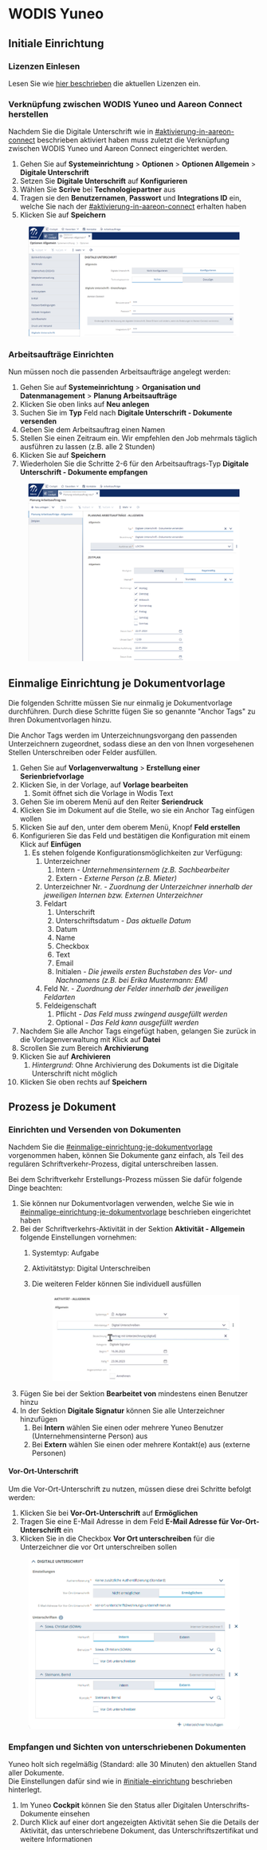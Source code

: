 # WODIS Yuneo

## Initiale Einrichtung

### Lizenzen Einlesen

Lesen Sie wie [hier beschrieben](../../../#wodis-yuneo) die aktuellen Lizenzen ein.

### Verknüpfung zwischen WODIS Yuneo und Aareon Connect herstellen

Nachdem Sie die Digitale Unterschrift wie in [#aktivierung-in-aareon-connect](../scrive-technologie-partner.md#aktivierung-in-aareon-connect "mention") beschrieben aktiviert haben muss zuletzt die Verknüpfung zwischen WODIS Yuneo und Aareon Connect eingerichtet werden.

1. Gehen Sie auf **Systemeinrichtung** > **Optionen** > **Optionen Allgemein** > **Digitale Unterschrift**
2. Setzen Sie **Digitale Unterschrift** auf **Konfigurieren**
3. Wählen Sie **Scrive** bei **Technologiepartner** aus
4. Tragen sie den **Benutzernamen**, **Passwort** und **Integrations ID** ein, welche Sie nach der [#aktivierung-in-aareon-connect](../scrive-technologie-partner.md#aktivierung-in-aareon-connect "mention") erhalten haben
5. Klicken Sie auf **Speichern**

<figure><img src="../../../.gitbook/assets/image (30).png" alt=""><figcaption></figcaption></figure>

### Arbeitsaufträge Einrichten

Nun müssen noch die passenden Arbeitsaufträge angelegt werden:

1. Gehen Sie auf **Systemeinrichtung** > **Organisation und Datenmanagement** > **Planung Arbeitsaufträge**
2. Klicken Sie oben links auf **Neu anlegen**
3. Suchen Sie im **Typ** Feld nach **Digitale Unterschrift - Dokumente versenden**
4. Geben Sie dem Arbeitsauftrag einen Namen
5. Stellen Sie einen Zeitraum ein. Wir empfehlen den Job mehrmals täglich ausführen zu lassen (z.B. alle 2 Stunden)
6. Klicken Sie auf **Speichern**
7. Wiederholen Sie die Schritte 2-6 für den Arbeitsauftrags-Typ **Digitale Unterschrift - Dokumente empfangen**

<figure><img src="../../../.gitbook/assets/image (33).png" alt=""><figcaption></figcaption></figure>

## Einmalige Einrichtung je Dokumentvorlage

Die folgenden Schritte müssen Sie nur einmalig je Dokumentvorlage durchführen. Durch diese Schritte fügen Sie so genannte "Anchor Tags" zu Ihren Dokumentvorlagen hinzu.

Die Anchor Tags werden im Unterzeichnungsvorgang den passenden Unterzeichnern zugeordnet, sodass diese an den von Ihnen vorgesehenen Stellen Unterschreiben oder Felder ausfüllen.

1. Gehen Sie auf **Vorlagenverwaltung** > **Erstellung einer Serienbriefvorlage**
2. Klicken Sie, in der Vorlage, auf **Vorlage bearbeiten**
   1. Somit öffnet sich die Vorlage in Wodis Text
3. Gehen Sie im oberem Menü auf den Reiter **Seriendruck**
4. Klicken Sie im Dokument auf die Stelle, wo sie ein Anchor Tag einfügen wollen
5. Klicken Sie auf den, unter dem oberem Menü, Knopf **Feld erstellen**
6. Konfigurieren Sie das Feld und bestätigen die Konfiguration mit einem Klick auf **Einfügen**
   1. Es stehen folgende Konfigurationsmöglichkeiten zur Verfügung:
      1. Unterzeichner
         1. Intern _- Unternehmensinternem (z.B. Sachbearbeiter_
         2. Extern _- Externe Person (z.B. Mieter)_
      2. Unterzeichner Nr. _- Zuordnung der Unterzeichner innerhalb der jeweiligen Internen bzw. Externen Unterzeichner_
      3. Feldart
         1. Unterschrift
         2. Unterschriftsdatum _- Das aktuelle Datum_
         3. Datum
         4. Name
         5. Checkbox
         6. Text
         7. Email
         8. Initialen _- Die jeweils ersten Buchstaben des Vor- und Nachnamens (z.B. bei Erika Mustermann: EM)_
      4. Feld Nr. - _Zuordnung der Felder innerhalb der jeweiligen Feldarten_
      5. Feldeigenschaft
         1. Pflicht _- Das Feld muss zwingend ausgefüllt werden_
         2. Optional _- Das Feld kann ausgefüllt werden_
7. Nachdem Sie alle Anchor Tags eingefügt haben, gelangen Sie zurück in die Vorlagenverwaltung mit Klick auf **Datei**
8. Scrollen Sie zum Bereich **Archivierung**
9. Klicken Sie auf **Archivieren**
   1. _Hintergrund_: Ohne Archivierung des Dokuments ist die Digitale Unterschrift nicht möglich
10. Klicken Sie oben rechts auf **Speichern**

## Prozess je Dokument

### Einrichten und Versenden von Dokumenten

Nachdem Sie die [#einmalige-einrichtung-je-dokumentvorlage](wodis-yuneo.md#einmalige-einrichtung-je-dokumentvorlage "mention") vorgenommen haben, können Sie Dokumente ganz einfach, als Teil des regulären Schriftverkehr-Prozess, digital unterschreiben lassen.

Bei dem Schriftverkehr Erstellungs-Prozess müssen Sie dafür folgende Dinge beachten:

1. Sie können nur Dokumentvorlagen verwenden, welche Sie wie in [#einmalige-einrichtung-je-dokumentvorlage](wodis-yuneo.md#einmalige-einrichtung-je-dokumentvorlage "mention") beschrieben eingerichtet haben
2. Bei der Schriftverkehrs-Aktivität in der Sektion **Aktivität - Allgemein** folgende Einstellungen vornehmen:
   1. Systemtyp: Aufgabe
   2. Aktivitätstyp: Digital Unterschreiben
   3.  Die weiteren Felder können Sie individuell ausfüllen

       <figure><img src="../../../.gitbook/assets/image (7).png" alt="" width="563"><figcaption></figcaption></figure>
3. Fügen Sie bei der Sektion **Bearbeitet von** mindestens einen Benutzer hinzu
4. In der Sektion **Digitale Signatur** können Sie alle Unterzeichner hinzufügen
   1. Bei **Intern** wählen Sie einen oder mehrere Yuneo Benutzer (Unternehmensinterne Person) aus
   2. Bei **Extern** wählen Sie einen oder mehrere Kontakt(e) aus (externe Personen)

#### Vor-Ort-Unterschrift

Um die Vor-Ort-Unterschrift zu nutzen, müssen diese drei Schritte befolgt werden:

1. Klicken Sie bei **Vor-Ort-Unterschrift** auf **Ermöglichen**
2. Tragen Sie eine E-Mail Adresse in dem Feld **E-Mail Adresse für Vor-Ort-Unterschrift** ein
3. Klicken Sie in die Checkbox **Vor Ort unterschreiben** für die Unterzeichner die vor Ort unterschreiben sollen

<figure><img src="../../../.gitbook/assets/image (38).png" alt=""><figcaption></figcaption></figure>

### Empfangen und Sichten von unterschriebenen Dokumenten

Yuneo holt sich regelmäßig (Standard: alle 30 Minuten) den aktuellen Stand aller Dokumente.\
Die Einstellungen dafür sind wie in [#initiale-einrichtung](wodis-yuneo.md#initiale-einrichtung "mention") beschrieben hinterlegt.

1. Im Yuneo **Cockpit** können Sie den Status aller Digitalen Unterschrifts-Dokumente einsehen
2. Durch Klick auf einer dort angezeigten Aktivität sehen Sie die Details der Aktivität, das unterschriebene Dokument, das Unterschriftszertifikat und weitere Informationen
